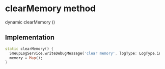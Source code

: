 


# clearMemory method








dynamic clearMemory
()








## Implementation

```dart
static clearMemory() {
  SmeupLogService.writeDebugMessage('clear memory', logType: LogType.info);
  memory = Map();
}
```







